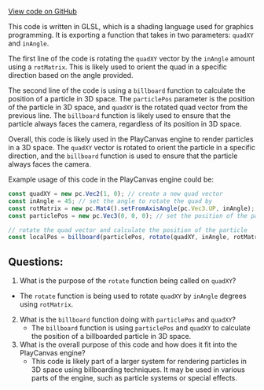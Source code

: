 [View code on GitHub](https://github.com/playcanvas/engine/src/scene/shader-lib/chunks/particle/vert/particle_billboard.js)

This code is written in GLSL, which is a shading language used for graphics programming. It is exporting a function that takes in two parameters: `quadXY` and `inAngle`. 

The first line of the code is rotating the `quadXY` vector by the `inAngle` amount using a `rotMatrix`. This is likely used to orient the quad in a specific direction based on the angle provided. 

The second line of the code is using a `billboard` function to calculate the position of a particle in 3D space. The `particlePos` parameter is the position of the particle in 3D space, and `quadXY` is the rotated quad vector from the previous line. The `billboard` function is likely used to ensure that the particle always faces the camera, regardless of its position in 3D space. 

Overall, this code is likely used in the PlayCanvas engine to render particles in a 3D space. The `quadXY` vector is rotated to orient the particle in a specific direction, and the `billboard` function is used to ensure that the particle always faces the camera. 

Example usage of this code in the PlayCanvas engine could be:

```javascript
const quadXY = new pc.Vec2(1, 0); // create a new quad vector
const inAngle = 45; // set the angle to rotate the quad by
const rotMatrix = new pc.Mat4().setFromAxisAngle(pc.Vec3.UP, inAngle); // create a rotation matrix
const particlePos = new pc.Vec3(0, 0, 0); // set the position of the particle in 3D space

// rotate the quad vector and calculate the position of the particle
const localPos = billboard(particlePos, rotate(quadXY, inAngle, rotMatrix));
```
## Questions: 
 1. What is the purpose of the `rotate` function being called on `quadXY`?
   - The `rotate` function is being used to rotate `quadXY` by `inAngle` degrees using `rotMatrix`.
2. What is the `billboard` function doing with `particlePos` and `quadXY`?
   - The `billboard` function is using `particlePos` and `quadXY` to calculate the position of a billboarded particle in 3D space.
3. What is the overall purpose of this code and how does it fit into the PlayCanvas engine?
   - This code is likely part of a larger system for rendering particles in 3D space using billboarding techniques. It may be used in various parts of the engine, such as particle systems or special effects.
